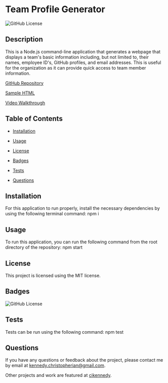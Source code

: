 # Team Profile Generator
  ![GitHub License](https://img.shields.io/badge/license-MIT-yellow.svg)

  ## Description

  This is a Node.js command-line application that generates a webpage that displays a team's basic information including, but not limited to, their names, employee ID's, GitHub profiles, and email addresses. This is useful for the organization as it can provide quick access to team member information. 


  [GitHub Repository](https://github.com/cikennedy/team-profile-generator)

  [Sample HTML](sample.com)

  [Video Walkthrough](youtube.com)

  ## Table of Contents

  * [Installation](#installation)

  * [Usage](#usage)
  
  * [License](#license)

  * [Badges](#badges)

  * [Tests](#tests)

  * [Questions](#questions)

  ## Installation

  For this application to run properly, install the necessary dependencies by using the following terminal command: npm i

  ## Usage

  To run this application, you can run the following command from the root directory of the repository: npm start 

  ## License

  This project is licensed using the MIT license.

  ## Badges

  ![GitHub License](https://img.shields.io/badge/license-MIT-yellow.svg)


  ## Tests

  Tests can be run using the following command: npm test

  ## Questions

  If you have any questions or feedback about the project, please contact me by email at [kennedy.christopherian@gmail.com](mailto:kennedy.christopherian@gmail.com). 

  Other projects and work are featured at [cikennedy](https://github.com/cikennedy).

